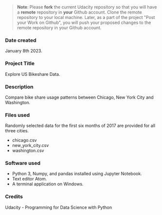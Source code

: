 >**Note**: Please **fork** the current Udacity repository so that you will have a **remote** repository in **your** Github account. Clone the remote repository to your local machine. Later, as a part of the project "Post your Work on Github", you will push your proposed changes to the remote repository in your Github account.

### Date created
January 8th 2023.

### Project Title
Explore US Bikeshare Data.

### Description
Compare bike share usage patterns between Chicago, New York City and Washington.

### Files used
Randomly selected data for the first six months of 2017 are provided for all three cities.
- chicago.csv
- new_york_city.csv
- washington.csv

### Software used
- Python 3, Numpy, and pandas installed using Jupyter Notebook.
- Text editor Atom.
- A terminal application on Windows.

### Credits
Udacity - Programming for Data Science with Python
